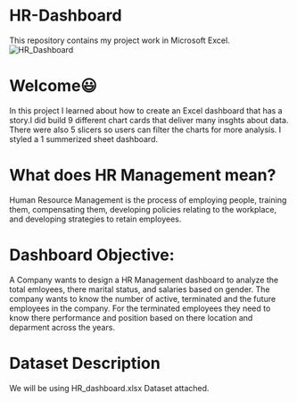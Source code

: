 # HR-Dashboard
This repository contains my project work in Microsoft Excel.
![HR_Dashboard](https://user-images.githubusercontent.com/73903183/216982789-101215c6-bec9-4005-9809-56d35f5575e3.png)

# Welcome😃 
In this project I learned about how to create an Excel dashboard that has a story.I did build 9 different chart cards that deliver many insghts about data. There were also 5 slicers so users can filter the charts for more analysis. I styled a 1 summerized sheet dashboard.

# What does HR Management mean?

Human Resource Management is the process of employing people, training them, compensating them, developing policies relating to the workplace, and developing strategies to retain employees.

# Dashboard Objective:

A Company wants to design a HR Management dashboard to analyze the total emloyees, there marital status, and salaries based on gender. The company wants to know the number of active, terminated and the future employees in the company. For the terminated employees they need to know there performance and position based on there location and deparment across the years.

# Dataset Description

We will be using HR_dashboard.xlsx Dataset attached.
